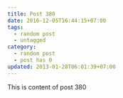 ```yaml
---
title: Post 380
date: 2016-12-05T16:44:15+07:00
tags:
  - random post
  - untagged
category:
  - random post
  - post has 0
updated: 2013-01-28T06:01:39+07:00
---
```

This is content of post 380